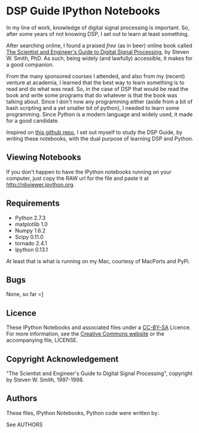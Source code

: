 # DSP Guide IPython Notebooks

In my line of work, knowledge of digital signal processing is important.
So, after some years of not knowing DSP, I set out to learn at least something.

After searching online, I found a praised *free* (as in beer) online book called [The Scientist and Engineer's Guide to Digital Signal Processing](http://www.dspguide.com/pdfbook.htm), by Steven W. Smith, PhD. 
As such, being widely (and lawfully) accessible, it makes for a good companion.

From the many sponsored courses I attended, and also from my (recent) venture at academia, I learned that the best way to learn something is to read and do what was read.
So, in the case of DSP that would be read the book and write some programs that do whatever is that the book was talking about.
Since I don't now any programming either (aside from a bit of bash scripting and a yet smaller bit of python), I needed to learn some programming. 
Since Python is a modern language and widely used, it made for a good candidate.

Inspired on [this github repo](http://github.com/unpingco/Python-for-Signal-Processing), I set out myself to study the DSP Guide, by writing these notebooks, with the dual purpose of learning DSP and Python.

## Viewing Notebooks

If you don't happen to have the IPython notebooks running on your computer, just copy the RAW url for the file and paste it at http://nbviewer.ipython.org.

## Requirements

* Python 2.7.3
* matplotlib 1.0
* Numpy 1.6.2
* Scipy 0.11.0
* tornado 2.4.1
* Ipython 0.13.1

At least that is what is running on my Mac, courtesy of MacPorts and PyPi.

## Bugs

None, so far =]

## Licence

These IPython Notebooks and associated files under a [CC-BY-SA](http://creativecommons.org/licenses/by-sa/3.0/) Licence.
For more information, see the [Creative Commons website](http://creativecommons.org/licenses/by-sa/3.0/) or the accompanying file, LICENSE.

## Copyright Acknowledgement
"The Scientist and Engineer's Guide to Digital Signal Processing",
copyright by Steven W. Smith, 1997-1998.

## Authors

These files, IPython Notebooks, Python code were written by:

See AUTHORS
